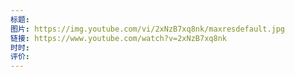 ```yaml
---
标题: 
图片: https://img.youtube.com/vi/2xNzB7xq8nk/maxresdefault.jpg
链接: https://www.youtube.com/watch?v=2xNzB7xq8nk
时时: 
评价:
---
```


